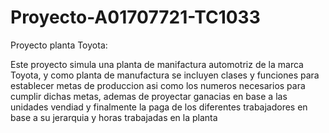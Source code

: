 # Proyecto-A01707721-TC1033
Proyecto planta Toyota:

Este proyecto simula una planta de manifactura automotriz de la marca Toyota, y como planta de manufactura se incluyen clases y funciones para establecer metas de produccion
asi como los numeros necesarios para cumplir dichas metas, ademas de proyectar ganacias en base a las unidades vendiad y finalmente la paga de los diferentes trabajadores
en base a su jerarquia y horas trabajadas en la planta
